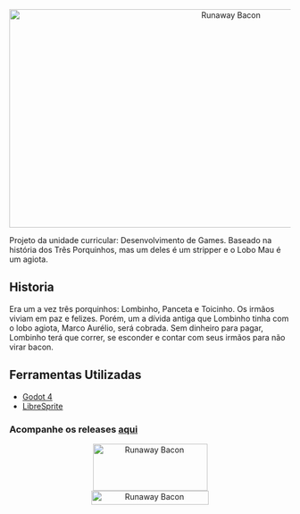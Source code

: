 <div align="center">
<a target="_blank" rel="noreferrer"> <img src="https://blogger.googleusercontent.com/img/b/R29vZ2xl/AVvXsEgrT0PmSb__0-Rw6PSydYIV4M4DDyDG7M3AaBWX7Yu5qdGgCtsJBUBhpmuS70ajYT8k8kfw4nkMmim98RKKR5TtFd6ijza47jUdEAhaa0teugFX7PCGphVHUaDVLTPiORpYrIN10ghvwnMkYDS7b566crHFAfELUQbb4TdouExo4s5FNyFj-0e2ZMhoWjQ/s2336/RB%20Logo%20-%20Copia.png" alt="Runaway Bacon" width="778" height="391"/> </a> 
</div>


Projeto da unidade curricular: Desenvolvimento de Games. Baseado na história dos Três Porquinhos, mas um deles é um stripper e o Lobo Mau é um agiota.

## Historia

Era um a vez três porquinhos: Lombinho, Panceta e Toicinho.
Os irmãos viviam em paz e felizes. Porém, um a dívida antiga que Lombinho tinha com o lobo agiota, Marco Aurélio, será cobrada.
Sem dinheiro para pagar, Lombinho terá que correr, se esconder e contar com seus irmãos para não virar bacon.

## Ferramentas Utilizadas
- [Godot 4](https://godotengine.org/article/godot-4-0-sets-sail/)
- [LibreSprite](https://libresprite.github.io/)

### Acompanhe os releases [aqui](https://github.com/DuoDevGames/Runaway-Bacon/releases)

<div align="center">
<a target="_blank" rel="noreferrer"> <img src="https://blogger.googleusercontent.com/img/a/AVvXsEiD7VQzcNaS2dbXAmwUoQ0dgjMVGhRLs147a3b2HexTRCPsrXAh41CG3qJsLGUsI78HJpJaYcVTemguFcVHzK48k80R5AhvA2x8vv1aoVLKUA_G9_qtTSnPe1C0RqNUpssoeQCHRZArXKsMDKaK8zIDRIyNL0PX8u-ApZZH0dhGE9EYgq9gQA-w-GU1mGI" alt="Runaway Bacon" width="205" height="84"/> </a> 
</div>


<div align="center">
<a target="_blank" rel="noreferrer"> <img src="https://blogger.googleusercontent.com/img/a/AVvXsEhlEsy_QXbRb0dt3fLgGSI6qE0bSF2og2uWaNRtRNkYkqwsgX955ukiEVr6fKTd280nD737Qua8b8-DbsYMnpSkbCkiyuS54VBAgDaFy3Miz8o3htme0MPbf4-EVZgdbFtYnR_V_pJw4QgAhfgW3Z3Efvc4J6SmG2RqVP1y_hFXc019YwPmnFJcgyAZDXs" alt="Runaway Bacon" width="210" height="25"/> </a> 
</div>
